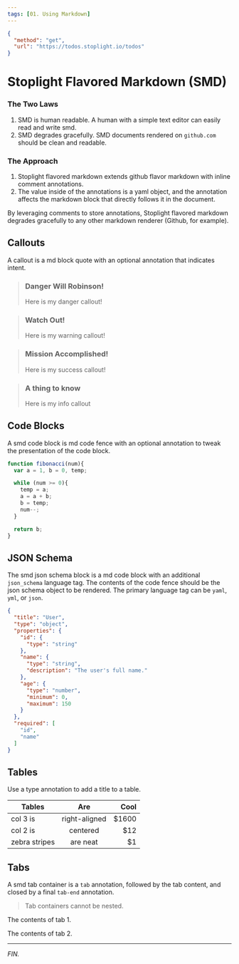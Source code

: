 ```yaml
---
tags: [01. Using Markdown]
---
```

```json http
{
  "method": "get",
  "url": "https://todos.stoplight.io/todos"
}
```
# Stoplight Flavored Markdown (SMD)

### The Two Laws

1.  SMD is human readable. A human with a simple text editor can easily read and write smd.
2.  SMD degrades gracefully. SMD documents rendered on `github.com` should be clean and readable.

### The Approach

1.  Stoplight flavored markdown extends github flavor markdown with inline comment annotations.
2.  The value inside of the annotations is a yaml object, and the annotation affects the markdown block that directly follows it in the document.

By leveraging comments to store annotations, Stoplight flavored markdown degrades gracefully to any other markdown renderer (Github, for example).

## Callouts

A callout is a md block quote with an optional annotation that indicates intent.

<!-- theme: danger -->

> ### **Danger Will Robinson!**
>
> Here is my danger callout!

<!-- theme: warning -->

> ### **Watch Out!**
>
> Here is my warning callout!

<!-- theme: success -->

> ### **Mission Accomplished!**
>
> Here is my success callout!

<!-- theme: info -->

> ### **A thing to know**
>
> Here is my info callout

## Code Blocks

A smd code block is md code fence with an optional annotation to tweak the presentation of the code block.

<!--
title: "My code snippet"
lineNumbers: true
highlightLines: [[1,2], [4,5]]
-->

```javascript
function fibonacci(num){
  var a = 1, b = 0, temp;

  while (num >= 0){
    temp = a;
    a = a + b;
    b = temp;
    num--;
  }

  return b;
}
```

## JSON Schema

The smd json schema block is a md code block with an additional `json_schema` language tag. The contents of the code fence should be the json schema object to be rendered. The primary language tag can be `yaml`, `yml`, or `json`.

```json json_schema
{
  "title": "User",
  "type": "object",
  "properties": {
    "id": {
      "type": "string"
    },
    "name": {
      "type": "string",
      "description": "The user's full name."
    },
    "age": {
      "type": "number",
      "minimum": 0,
      "maximum": 150
    }    
  },
  "required": [
    "id",
    "name"
  ]
}
```

## Tables

Use a type annotation to add a title to a table.

<!-- title: My Table Title -->

| Tables        |      Are      |  Cool |
| ------------- | :-----------: | ----: |
| col 3 is      | right-aligned | $1600 |
| col 2 is      |    centered   |   $12 |
| zebra stripes |    are neat   |    $1 |

## Tabs

A smd tab container is a `tab` annotation, followed by the tab content, and closed by a final `tab-end` annotation.

<!-- theme: danger -->

> Tab containers cannot be nested.

<!--
type: tab
title: My First Tab
-->

The contents of tab 1.

<!--
type: tab
title: My Second Tab
-->

The contents of tab 2.

<!-- type: tab-end -->

---

*FIN.*